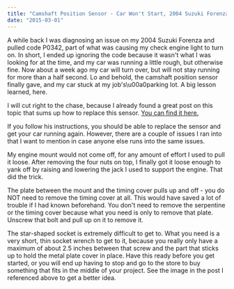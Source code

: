 ```yaml
---
title: "Camshaft Position Sensor - Car Won't Start, 2004 Suzuki Forenza"
date: "2015-03-01"
---
```


A while back I was diagnosing an issue on my 2004 Suzuki Forenza and pulled code P0342, part of what was causing my check engine light to turn on. In short, I ended up ignoring the code because it wasn't what I was looking for at the time, and my car was running a little rough, but otherwise fine. Now about a week ago my car will turn over, but will not stay running for more than a half second. Lo and behold, the camshaft position sensor finally gave, and my car stuck at my job's\u00a0parking lot. A big lesson learned, here.

I will cut right to the chase, because I already found a great post on this topic that sums up how to replace this sensor. [You can find it here.](http://brianscarfix.blogspot.com/2008/06/2004-suzuki-forenza-check-engine-light.html)

If you follow his instructions, you should be able to replace the sensor and get your car running again. However, there are a couple of issues I ran into that I want to mention in case anyone else runs into the same issues.

My engine mount would not come off, for any amount of effort I used to pull it loose. After removing the four nuts on top, I finally got it loose enough to yank off by raising and lowering the jack I used to support the engine. That did the trick.


The plate between the mount and the timing cover pulls up and off - you do NOT need to remove the timing cover at all. This would have saved a lot of trouble if I had known beforehand. You don't need to remove the serpentine or the timing cover because what you need is only to remove that plate. Unscrew that bolt and pull up on it to remove it.

The star-shaped socket is extremely difficult to get to. What you need is a very short, thin socket wrench to get to it, because you really only have a maximum of about 2.5 inches between that screw and the part that sticks up to hold the metal plate cover in place. Have this ready before you get started, or you will end up having to stop and go to the store to buy something that fits in the middle of your project. See the image in the post I referenced above to get a better idea.